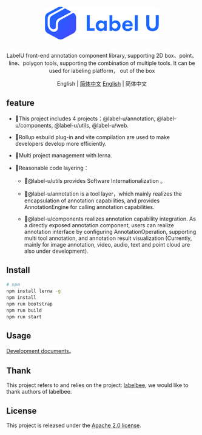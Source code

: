 <div align="center">
  <article style="display: flex; flex-direction: column; align-items: center; justify-content: center;">
      <p align="center"><img width="300" src="./images/labelU-logo.svg" /></p>
      <p>LabelU front-end annotation component library, supporting 2D box、point、line、polygon tools, supporting the combination of multiple tools. It can be used for labeling platform， out of the box</p>
  </article>
  English | <a href="./README.md">简体中文</a>
  <a href="./README_en-US.md">English</a> | 简体中文
</div>

## feature

- 📝This project includes 4 projects：@label-u/annotation, @label-u/components, @label-u/utils, @label-u/web.

- 📝Rollup esbuild plug-in and vite compilation are used to make developers develop more efficiently.

- 📝Multi project management with lerna.

- 📝Reasonable code layering：

  - 📝@label-u/utils provides Software Internationalization 。

  - 📝@label-u/annotation is a tool layer，which mainly realizes the encapsulation of annotation capabilities, and provides AnnotationEngine for calling annotation capabilities.

  - 📝@label-u/components realizes annotation capability integration. As a directly exposed annotation component, users can realize annotation interface by configuring AnnotationOperation, supporting multi tool annotation, and annotation result visualization (Currently, mainly for image annotation, video, audio, text and point cloud are also under development).


## Install

```bash
# npm
npm install lerna -g
npm install
npm run bootstrap
npm run build
npm run start

```


## Usage

[Development documents](https://opendatalab.github.io/labelU-Kit)。

## Thank

This project refers to and relies on the project: [labelbee](https://github.com/open-mmlab/labelbee), we would like to thank authors of labelbee.

## License

This project is released under the [Apache 2.0 license](./LICENSE).
